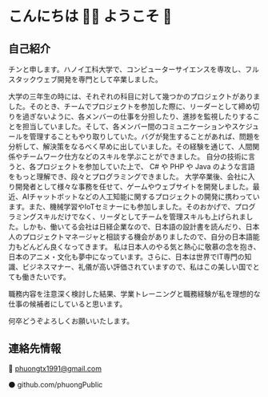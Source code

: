 # こんにちは ✌🏻 ようこそ 🥳  

## 自己紹介

チンと申します。ハノイ工科大学で、コンピューターサイエンスを専攻し、フルスタックウェブ開発を専門として卒業しました。 

大学の三年生の時には、それぞれの科目に対して幾つかのプロジェクトがありました。そのとき、チームでプロジェクトを参加した際に、リーダーとして締め切りを過ぎないように、各メンバーの仕事を分担したり、進捗を監視したりすることを担当していました。そして、各メンバー間のコミュニケーションやスケジュールを管理することもやり取りしていた。バグが発生することがあれば、問題を分析して、解決策をなるべく早めに出していました。その経験を通じて、人間関係やチームワーク仕方などのスキルを学ぶことができました。
自分の技術に言うと、各プロジェクトを参加していた上で、 C# や PHP や Java のような言語をもっと理解でき、段々とプログラミングできました。
大学卒業後、会社に入り開発者として様々な事務を任せて、ゲームやウェブサイトを開発しました。最近、AIチャットボットなどの人工知能に関するプロジェクトの開発に携わっています。また、機械学習やIoTセミナーにも参加しました。そのおかげで、プログラミングスキルだけでなく、リーダとしてチームを管理スキルも上げられました。しかも、働いてる会社は日経企業なので、日本語の設計書を読んだり、日本人のプロジェクトマネージャと相談する機会がありましたので、自分の日本語能力もどんどん良くなってきます。
私は日本人のやる気と熱心に敬慕の念を抱き、日本のアニメ・文化も夢中になっています。さらに、日本は世界でIT専門の知識、ビジネスマナー、礼儀が高い評価されていますので、私はこの美しい国でとても働きたいです。

職務内容を注意深く検討した結果、学業トレーニングと職務経験が私を理想的な仕事の候補者にしていると思います。

何卒どうぞよろしくお願いいたします。

## 連絡先情報

🔴 phuongtx1991@gmail.com

⚫️ github.com/phuongPublic
 

